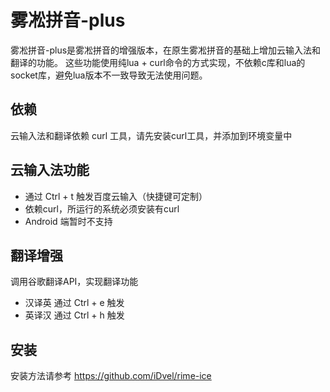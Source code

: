 # 雾凇拼音-plus

雾凇拼音-plus是雾凇拼音的增强版本，在原生雾凇拼音的基础上增加云输入法和翻译的功能。
这些功能使用纯lua + curl命令的方式实现，不依赖c库和lua的socket库，避免lua版本不一致导致无法使用问题。

## 依赖
云输入法和翻译依赖 curl 工具，请先安装curl工具，并添加到环境变量中

## 云输入法功能
  - 通过 Ctrl + t 触发百度云输入（快捷键可定制）
  - 依赖curl，所运行的系统必须安装有curl
  - Android 端暂时不支持
## 翻译增强
调用谷歌翻译API，实现翻译功能
- 汉译英 通过 Ctrl + e 触发
- 英译汉 通过 Ctrl + h 触发   

## 安装
安装方法请参考 https://github.com/iDvel/rime-ice